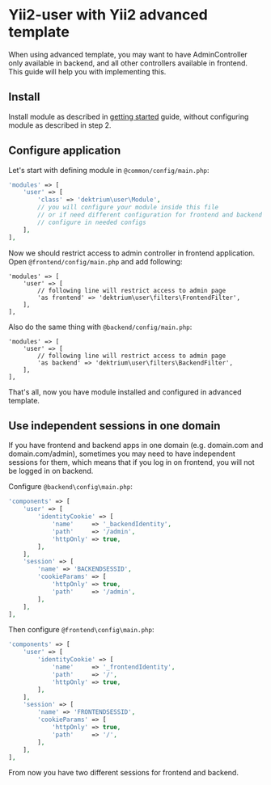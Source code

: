 # Yii2-user with Yii2 advanced template

When using advanced template, you may want to have AdminController only available
in backend, and all other controllers available in frontend. This guide will
help you with implementing this.

## Install

Install module as described in [getting started](getting-started.md) guide, without
configuring module as described in step 2.

## Configure application

Let's start with defining module in `@common/config/main.php`:

```php
'modules' => [
    'user' => [
        'class' => 'dektrium\user\Module',
        // you will configure your module inside this file
        // or if need different configuration for frontend and backend you may
        // configure in needed configs
    ],
],
```

Now we should restrict access to admin controller in frontend application. Open
`@frontend/config/main.php` and add following:

```
'modules' => [
    'user' => [
        // following line will restrict access to admin page
        'as frontend' => 'dektrium\user\filters\FrontendFilter',
    ],
],
```

Also do the same thing with `@backend/config/main.php`:

```
'modules' => [
    'user' => [
        // following line will restrict access to admin page
        'as backend' => 'dektrium\user\filters\BackendFilter',
    ],
],
```

That's all, now you have module installed and configured in advanced template.

## Use independent sessions in one domain

If you have frontend and backend apps in one domain (e.g. domain.com and domain.com/admin),
sometimes you may need to have independent sessions for them, which means that
if you log in on frontend, you will not be logged in on backend.

Configure `@backend\config\main.php`:

```php
'components' => [
    'user' => [
        'identityCookie' => [
            'name'     => '_backendIdentity',
            'path'     => '/admin',
            'httpOnly' => true,
        ],
    ],
    'session' => [
        'name' => 'BACKENDSESSID',
        'cookieParams' => [
            'httpOnly' => true,
            'path'     => '/admin',
        ],
    ],  
],
```

Then configure `@frontend\config\main.php`:

```php
'components' => [
    'user' => [
        'identityCookie' => [
            'name'     => '_frontendIdentity',
            'path'     => '/',
            'httpOnly' => true,
        ],
    ],
    'session' => [
        'name' => 'FRONTENDSESSID',
        'cookieParams' => [
            'httpOnly' => true,
            'path'     => '/',
        ],
    ],  
],
```

From now you have two different sessions for frontend and backend.